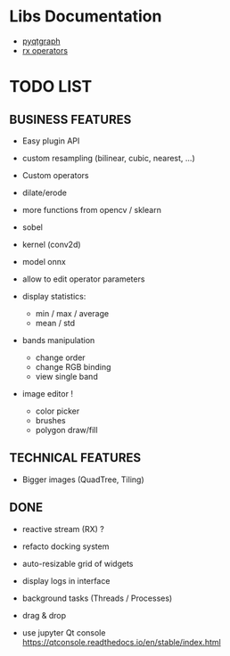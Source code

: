 
# Libs Documentation

- [pyqtgraph](https://pyqtgraph.readthedocs.io/en/latest/)
- [rx operators](https://rxpy.readthedocs.io/en/latest/operators.html)



# TODO LIST

## BUSINESS FEATURES

- Easy plugin API

- custom resampling (bilinear, cubic, nearest, ...)
- Custom operators
 + dilate/erode
 - more functions from opencv / sklearn
 - sobel
 - kernel (conv2d)
 - model onnx
 
- allow to edit operator parameters

- display statistics:
  - min / max / average
  - mean / std

- bands manipulation
  - change order
  - change RGB binding
  - view single band

- image editor !
  - color picker
  - brushes
  - polygon draw/fill

## TECHNICAL FEATURES
- Bigger images (QuadTree, Tiling)

## DONE

- reactive stream (RX) ?
- refacto docking system
- auto-resizable grid of widgets
- display logs in interface
- background tasks (Threads / Processes)
- drag & drop


- use jupyter Qt console
  https://qtconsole.readthedocs.io/en/stable/index.html
